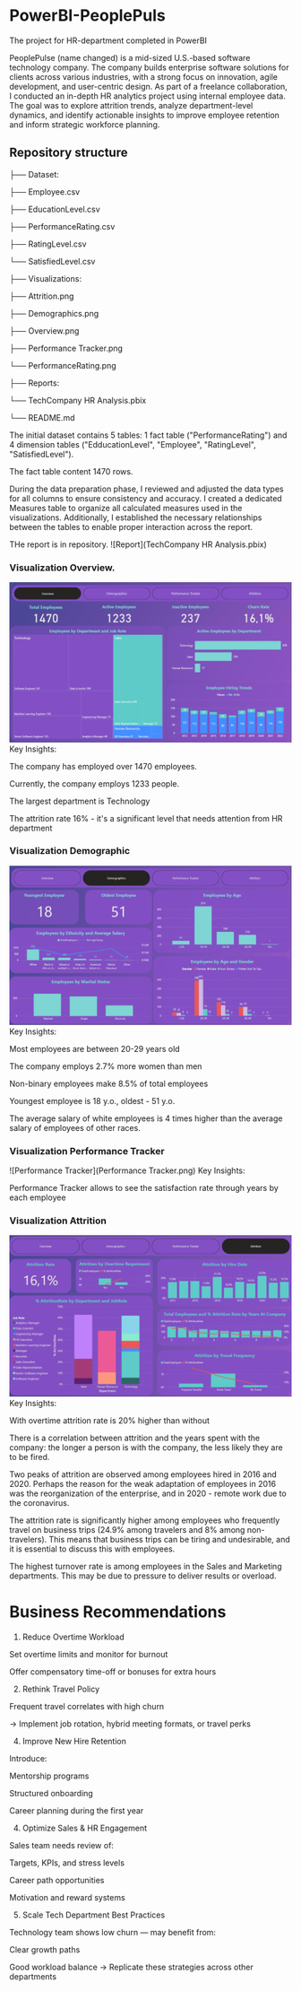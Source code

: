 # PowerBI-PeoplePuls
The project for HR-department completed in PowerBI

PeoplePulse (name changed) is a mid-sized U.S.-based software technology company. The company builds enterprise software solutions for clients across various industries, with a strong focus on innovation, agile development, and user-centric design.
As part of a freelance collaboration, I conducted an in-depth HR analytics project using internal employee data. The goal was to explore attrition trends, analyze department-level dynamics, and identify actionable insights to improve employee retention and inform strategic workforce planning.

## Repository structure

├── Dataset:

 ├── Employee.csv

 ├── EducationLevel.csv

 ├── PerformanceRating.csv

 ├── RatingLevel.csv

 └── SatisfiedLevel.csv

├── Visualizations:

 ├── Attrition.png

 ├── Demographics.png

 ├── Overview.png

 ├── Performance Tracker.png

 └── PerformanceRating.png

├── Reports:

 └── TechCompany HR Analysis.pbix

└── README.md

The initial dataset contains 5 tables: 1 fact table ("PerformanceRating") and 4 dimension tables ("EdducationLevel", "Employee", "RatingLevel", "SatisfiedLevel"). 

The fact table content 1470 rows. 

During the data preparation phase, I reviewed and adjusted the data types for all columns to ensure consistency and accuracy. I created a dedicated Measures table to organize all calculated measures used in the visualizations. Additionally, I established the necessary relationships between the tables to enable proper interaction across the report.

THe report is in repository. ![Report](TechCompany HR Analysis.pbix)

### Visualization Overview.
![Overview](Overview.png)
Key Insights:

The company has employed over 1470 employees. 

Currently, the company employs 1233 people. 

The largest department is Technology

The attrition rate 16% - it's a significant level that needs attention from HR department

### Visualization Demographic
![Dempgraphics](Demographics.png)
Key Insights: 

Most employees are between 20-29 years old

The company employs 2.7% more women than men

Non-binary employees make 8.5% of total employees

Youngest employee is 18 y.o., oldest - 51 y.o.

The average salary of white employees is 4 times higher than the average salary of employees of other races.

### Visualization Performance Tracker
![Performance Tracker](Performance Tracker.png)
Key Insights: 

Performance Tracker allows to see the satisfaction rate through years by each employee

### Visualization Attrition
![Attrition](Attrition.png)
Key Insights: 

With overtime attrition rate is 20% higher than without 

There is a correlation between attrition and the years spent with the company: the longer a person is with the company, the less likely they are to be fired.

Two peaks of attrition are observed among employees hired in 2016 and 2020. Perhaps the reason for the weak adaptation of employees in 2016 was the reorganization of the enterprise, and in 2020 - remote work due to the coronavirus.

The attrition rate is significantly higher among employees who frequently travel on business trips (24.9% among travelers and 8% among non-travelers). This means that business trips can be tiring and undesirable, and it is essential to discuss this with employees.

The highest turnover rate is among employees in the Sales and Marketing departments. This may be due to pressure to deliver results or overload.

# Business Recommendations
1. Reduce Overtime Workload
   
Set overtime limits and monitor for burnout

Offer compensatory time-off or bonuses for extra hours

2. Rethink Travel Policy
   
Frequent travel correlates with high churn

 → Implement job rotation, hybrid meeting formats, or travel perks

4. Improve New Hire Retention
   
Introduce:

Mentorship programs

Structured onboarding

Career planning during the first year

4. Optimize Sales & HR Engagement
   
Sales team needs review of:

Targets, KPIs, and stress levels

Career path opportunities

Motivation and reward systems

5. Scale Tech Department Best Practices
   
Technology team shows low churn — may benefit from:

Clear growth paths

Good workload balance
 → Replicate these strategies across other departments

